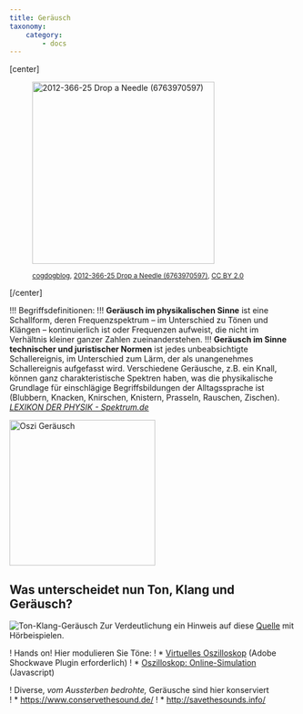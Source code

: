```yaml
---
title: Geräusch
taxonomy:
    category:
        - docs
---
```


[center]<figure>
<a title="cogdogblog [CC BY 2.0 (https://creativecommons.org/licenses/by/2.0)], via Wikimedia Commons" href="https://commons.wikimedia.org/wiki/File:2012-366-25_Drop_a_Needle_(6763970597).jpg"><img width="320" alt="2012-366-25 Drop a Needle (6763970597)" src="https://upload.wikimedia.org/wikipedia/commons/thumb/6/6b/2012-366-25_Drop_a_Needle_%286763970597%29.jpg/320px-2012-366-25_Drop_a_Needle_%286763970597%29.jpg"></a>
<figcaption><small><a href="https://www.flickr.com/people/37996646802@N01">cogdogblog</a>, <a href="https://commons.wikimedia.org/wiki/File:2012-366-25_Drop_a_Needle_(6763970597).jpg">2012-366-25 Drop a Needle (6763970597)</a>, <a href="https://creativecommons.org/licenses/by/2.0/legalcode" rel="license">CC BY 2.0</a></small></figcaption>
</figure>[/center]

!!! Begriffsdefinitionen:
!!! **Geräusch im physikalischen Sinne** ist eine Schallform, deren Frequenzspektrum – im Unterschied zu Tönen und Klängen – kontinuierlich ist oder Frequenzen aufweist, die nicht im Verhältnis kleiner ganzer Zahlen zueinanderstehen. 
!!! **Geräusch im Sinne technischer und juristischer Normen** ist jedes unbeabsichtigte Schallereignis, im Unterschied zum Lärm, der als unangenehmes Schallereignis aufgefasst wird.
Verschiedene Geräusche, z.B. ein Knall, können ganz charakteristische Spektren haben, was die physikalische Grundlage für einschlägige Begriffsbildungen der Alltagssprache ist (Blubbern, Knacken, Knirschen, Knistern, Prasseln, Rauschen, Zischen).  <cite><a href="https://www.spektrum.de/lexikon/physik/geraeusch/5764">LEXIKON DER PHYSIK - Spektrum.de</a></cite>

<a title="Klaus-Dieter Keller [CC BY-SA 3.0 (https://creativecommons.org/licenses/by-sa/3.0)], via Wikimedia Commons" href="https://commons.wikimedia.org/wiki/File:Oszi_Ger%C3%A4usch.svg"><img width="256" alt="Oszi Geräusch" src="https://upload.wikimedia.org/wikipedia/commons/thumb/f/fa/Oszi_Ger%C3%A4usch.svg/256px-Oszi_Ger%C3%A4usch.svg.png"></a>


## Was unterscheidet nun Ton, Klang und Geräusch?

![Ton-Klang-Geräusch](ton-klang-geraeusch.png?lightbox=800,600&resize=400,200)
Zur Verdeutlichung ein Hinweis auf diese [Quelle](http://www.laermorama.ch/m1_akustik/tonklang_w.html#tonklang) mit Hörbeispielen.

! Hands on! Hier modulieren Sie Töne:
! * [Virtuelles Oszilloskop](https://www.bildungsserver.de/onlineressource.html?onlineressourcen_id=16715) (Adobe Shockwave Plugin erforderlich)
! * [Oszilloskop: Online-Simulation](https://www.oszilloskope.net/oszilloskop/) (Javascript)

! Diverse, _vom Aussterben bedrohte,_ Geräusche sind hier konserviert &nbsp;&nbsp;&nbsp;<i class="far fa-smile"></i><br> 
! * https://www.conservethesound.de/ 
! * http://savethesounds.info/ 
